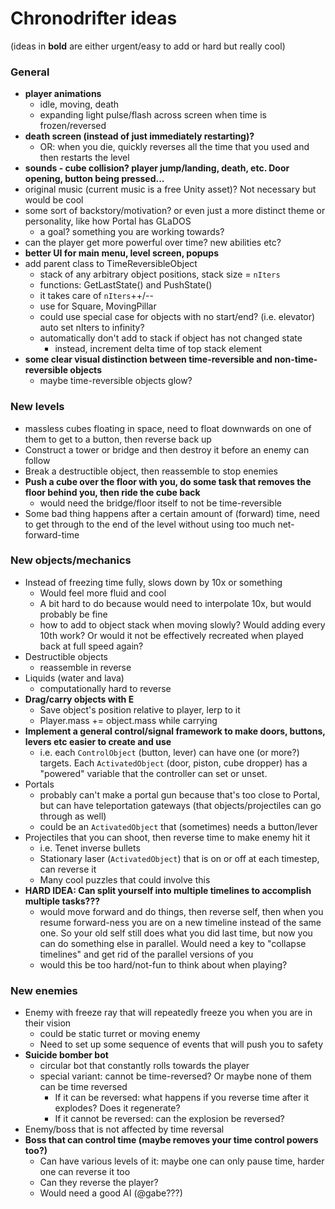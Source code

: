 # Chronodrifter ideas
(ideas in **bold** are either urgent/easy to add or hard but really cool)

### General
- **player animations**
	- idle, moving, death
	- expanding light pulse/flash across screen when time is frozen/reversed
- **death screen (instead of just immediately restarting)?**
	- OR: when you die, quickly reverses all the time that you used and then restarts the level
- **sounds - cube collision? player jump/landing, death, etc. Door opening, button being pressed...**
- original music (current music is a free Unity asset)? Not necessary but would be cool
- some sort of backstory/motivation? or even just a more distinct theme or personality, like how Portal has GLaDOS
	- a goal? something you are working towards?
- can the player get more powerful over time? new abilities etc?
- **better UI for main menu, level screen, popups**
- add parent class to TimeReversibleObject
  - stack of any arbitrary object positions, stack size = `nIters`
  - functions: GetLastState() and PushState()
  - it takes care of `nIters`++/--
  - use for Square, MovingPillar
  - could use special case for objects with no start/end? (i.e. elevator) auto set nIters to infinity?
  - automatically don't add to stack if object has not changed state
	- instead, increment delta time of top stack element
- **some clear visual distinction between time-reversible and non-time-reversible objects**
	- maybe time-reversible objects glow?

### New levels
- massless cubes floating in space, need to float downwards on one of them to get to a button, then reverse back up
- Construct a tower or bridge and then destroy it before an enemy can follow
- Break a destructible object, then reassemble to stop enemies
- **Push a cube over the floor with you, do some task that removes the floor behind you, then ride the cube back**
	- would need the bridge/floor itself to not be time-reversible
- Some bad thing happens after a certain amount of (forward) time, need to get through to the end of the level without using too much net-forward-time

### New objects/mechanics
- Instead of freezing time fully, slows down by 10x or something
	- Would feel more fluid and cool
	- A bit hard to do because would need to interpolate 10x, but would probably be fine
	- how to add to object stack when moving slowly? Would adding every 10th work? Or would it not be effectively recreated when played back at full speed again?
- Destructible objects
	- reassemble in reverse
- Liquids (water and lava)
	- computationally hard to reverse
- **Drag/carry objects with E**
	- Save object's position relative to player, lerp to it
	- Player.mass += object.mass while carrying
- **Implement a general control/signal framework to make doors, buttons, levers etc easier to create and use**
	- i.e. each `ControlObject` (button, lever) can have one (or more?) targets. Each `ActivatedObject` (door, piston, cube dropper) has a "powered" variable that the controller can set or unset.
- Portals
	- probably can't make a portal gun because that's too close to Portal, but can have teleportation gateways (that objects/projectiles can go through as well)
	- could be an `ActivatedObject` that (sometimes) needs a button/lever
- Projectiles that you can shoot, then reverse time to make enemy hit it
	- i.e. Tenet inverse bullets
	- Stationary laser (`ActivatedObject`) that is on or off at each timestep, can reverse it
	- Many cool puzzles that could involve this
- **HARD IDEA: Can split yourself into multiple timelines to accomplish multiple tasks???**
	- would move forward and do things, then reverse self, then when you resume forward-ness you are on a new timeline instead of the same one. So your old self still does what you did last time, but now you can do something else in parallel. Would need a key to "collapse timelines" and get rid of the parallel versions of you
	- would this be too hard/not-fun to think about when playing?

### New enemies
- Enemy with freeze ray that will repeatedly freeze you when you are in their vision
	- could be static turret or moving enemy
	- Need to set up some sequence of events that will push you to safety
- **Suicide bomber bot**
	- circular bot that constantly rolls towards the player
	- special variant: cannot be time-reversed? Or maybe none of them can be time reversed
		- If it can be reversed: what happens if you reverse time after it explodes? Does it regenerate?
		- If it cannot be reversed: can the explosion be reversed?
- Enemy/boss that is not affected by time reversal
- **Boss that can control time (maybe removes your time control powers too?)**
	- Can have various levels of it: maybe one can only pause time, harder one can reverse it too
	- Can they reverse the player?
	- Would need a good AI (@gabe???)
